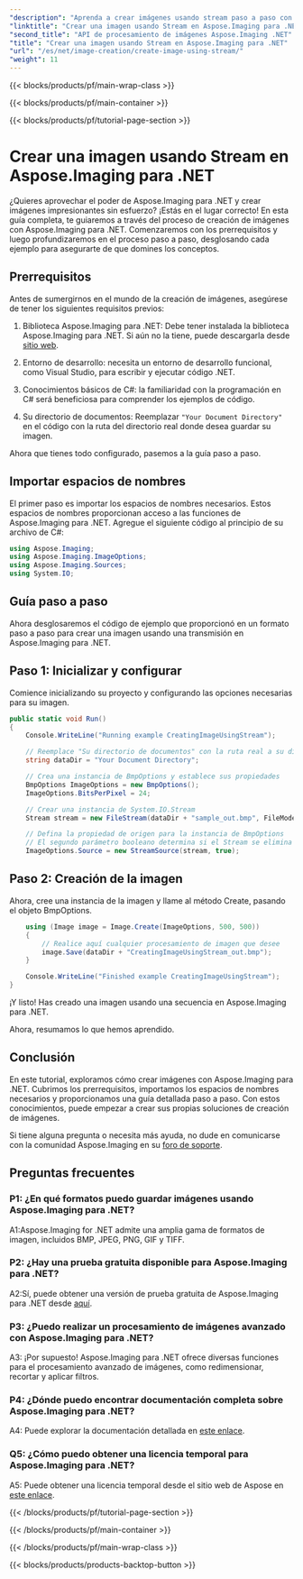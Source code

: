 ```yaml
---
"description": "Aprenda a crear imágenes usando stream paso a paso con Aspose.Imaging para .NET. Incluye una guía completa, prerrequisitos y preguntas frecuentes."
"linktitle": "Crear una imagen usando Stream en Aspose.Imaging para .NET"
"second_title": "API de procesamiento de imágenes Aspose.Imaging .NET"
"title": "Crear una imagen usando Stream en Aspose.Imaging para .NET"
"url": "/es/net/image-creation/create-image-using-stream/"
"weight": 11
---
```


{{< blocks/products/pf/main-wrap-class >}}

{{< blocks/products/pf/main-container >}}

{{< blocks/products/pf/tutorial-page-section >}}

# Crear una imagen usando Stream en Aspose.Imaging para .NET

¿Quieres aprovechar el poder de Aspose.Imaging para .NET y crear imágenes impresionantes sin esfuerzo? ¡Estás en el lugar correcto! En esta guía completa, te guiaremos a través del proceso de creación de imágenes con Aspose.Imaging para .NET. Comenzaremos con los prerrequisitos y luego profundizaremos en el proceso paso a paso, desglosando cada ejemplo para asegurarte de que domines los conceptos.

## Prerrequisitos

Antes de sumergirnos en el mundo de la creación de imágenes, asegúrese de tener los siguientes requisitos previos:

1. Biblioteca Aspose.Imaging para .NET: Debe tener instalada la biblioteca Aspose.Imaging para .NET. Si aún no la tiene, puede descargarla desde [sitio web](https://releases.aspose.com/imaging/net/).

2. Entorno de desarrollo: necesita un entorno de desarrollo funcional, como Visual Studio, para escribir y ejecutar código .NET.

3. Conocimientos básicos de C#: la familiaridad con la programación en C# será beneficiosa para comprender los ejemplos de código.

4. Su directorio de documentos: Reemplazar `"Your Document Directory"` en el código con la ruta del directorio real donde desea guardar su imagen.

Ahora que tienes todo configurado, pasemos a la guía paso a paso.

## Importar espacios de nombres

El primer paso es importar los espacios de nombres necesarios. Estos espacios de nombres proporcionan acceso a las funciones de Aspose.Imaging para .NET. Agregue el siguiente código al principio de su archivo de C#:

```csharp
using Aspose.Imaging;
using Aspose.Imaging.ImageOptions;
using Aspose.Imaging.Sources;
using System.IO;
```

## Guía paso a paso

Ahora desglosaremos el código de ejemplo que proporcionó en un formato paso a paso para crear una imagen usando una transmisión en Aspose.Imaging para .NET.

## Paso 1: Inicializar y configurar

Comience inicializando su proyecto y configurando las opciones necesarias para su imagen.

```csharp
public static void Run()
{
    Console.WriteLine("Running example CreatingImageUsingStream");

    // Reemplace "Su directorio de documentos" con la ruta real a su directorio de documentos.
    string dataDir = "Your Document Directory";

    // Crea una instancia de BmpOptions y establece sus propiedades
    BmpOptions ImageOptions = new BmpOptions();
    ImageOptions.BitsPerPixel = 24;

    // Crear una instancia de System.IO.Stream
    Stream stream = new FileStream(dataDir + "sample_out.bmp", FileMode.Create);

    // Defina la propiedad de origen para la instancia de BmpOptions
    // El segundo parámetro booleano determina si el Stream se elimina una vez fuera del alcance.
    ImageOptions.Source = new StreamSource(stream, true);
```

## Paso 2: Creación de la imagen

Ahora, cree una instancia de la imagen y llame al método Create, pasando el objeto BmpOptions.

```csharp
    using (Image image = Image.Create(ImageOptions, 500, 500))
    {
        // Realice aquí cualquier procesamiento de imagen que desee
        image.Save(dataDir + "CreatingImageUsingStream_out.bmp");
    }

    Console.WriteLine("Finished example CreatingImageUsingStream");
}
```

¡Y listo! Has creado una imagen usando una secuencia en Aspose.Imaging para .NET.

Ahora, resumamos lo que hemos aprendido.

## Conclusión

En este tutorial, exploramos cómo crear imágenes con Aspose.Imaging para .NET. Cubrimos los prerrequisitos, importamos los espacios de nombres necesarios y proporcionamos una guía detallada paso a paso. Con estos conocimientos, puede empezar a crear sus propias soluciones de creación de imágenes.

Si tiene alguna pregunta o necesita más ayuda, no dude en comunicarse con la comunidad Aspose.Imaging en su [foro de soporte](https://forum.aspose.com/).

## Preguntas frecuentes

### P1: ¿En qué formatos puedo guardar imágenes usando Aspose.Imaging para .NET?

A1:Aspose.Imaging for .NET admite una amplia gama de formatos de imagen, incluidos BMP, JPEG, PNG, GIF y TIFF.

### P2: ¿Hay una prueba gratuita disponible para Aspose.Imaging para .NET?

A2:Sí, puede obtener una versión de prueba gratuita de Aspose.Imaging para .NET desde [aquí](https://releases.aspose.com/).

### P3: ¿Puedo realizar un procesamiento de imágenes avanzado con Aspose.Imaging para .NET?

A3: ¡Por supuesto! Aspose.Imaging para .NET ofrece diversas funciones para el procesamiento avanzado de imágenes, como redimensionar, recortar y aplicar filtros.

### P4: ¿Dónde puedo encontrar documentación completa sobre Aspose.Imaging para .NET?

A4: Puede explorar la documentación detallada en [este enlace](https://reference.aspose.com/imaging/net/).

### Q5: ¿Cómo puedo obtener una licencia temporal para Aspose.Imaging para .NET?

A5: Puede obtener una licencia temporal desde el sitio web de Aspose en [este enlace](https://purchase.aspose.com/temporary-license/).


{{< /blocks/products/pf/tutorial-page-section >}}

{{< /blocks/products/pf/main-container >}}

{{< /blocks/products/pf/main-wrap-class >}}

{{< blocks/products/products-backtop-button >}}